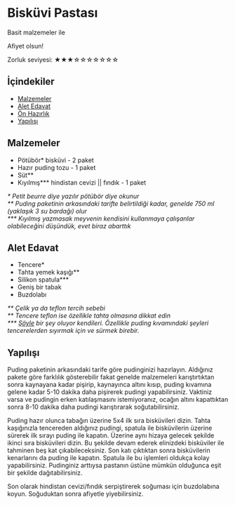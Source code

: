 # Bisküvi Pastası #

Basit malzemeler ile

Afiyet olsun!

Zorluk seviyesi: ★★★☆☆☆☆☆☆☆

## İçindekiler ##

- [Malzemeler](#malzemeler)
- [Alet Edavat](#alet-edavat)
- [Ön Hazırlık](#on-hazirlik)
- [Yapılışı](#yapilisi)

## Malzemeler ##

- Pötübör\* bisküvi - 2 paket
- Hazır puding tozu - 1 paket
- Süt\*\*
- Kıyılmış\*\*\* hindistan cevizi || fındık - 1 paket

_\* Petit beurre diye yazılır pötübör diye okunur_  
_\*\* Puding paketinin arkasındaki tarifte belirtildiği kadar, genelde 750 ml (yaklaşık 3 su bardağı) olur_  
_\*\*\* Kıyılmış yazmasak meyvenin kendisini kullanmaya çalışanlar olabileceğini düşündük, evet biraz abarttık_

## Alet Edavat ##

- Tencere\*
- Tahta yemek kaşığı\*\*
- Silikon spatula\*\*\*
- Geniş bir tabak
- Buzdolabı


_\*\* Çelik ya da teflon tercih sebebi_  
_\*\* Tencere teflon ise özellikle tahta olmasına dikkat edin_  
_\*\*\* [Şöyle](http://www.gittigidiyor.com/arama/?k=silikon+spatula) bir şey oluyor kendileri. Özellikle puding kıvamındaki şeyleri tencerelerden sıyırmak için ve sürmek birebir._

## Yapılışı ##

Puding paketinin arkasındaki tarife göre pudinginizi hazırlayın. Aldığınız pakete göre farklılık gösterebilir fakat genelde malzemeleri karıştırtıktan sonra kaynayana kadar pişirip, kaynayınca altını kısıp, puding kıvamına gelene kadar 5-10 dakika daha pişirerek pudingi yapabilirsiniz. Vaktiniz varsa ve pudingin erken katılaşmasını istemiyoranız, ocağın altını kapattıktan sonra 8-10 dakika daha pudingi karıştırarak soğutabilirsiniz.

Puding hazır olunca tabağın üzerine 5x4 ilk sıra bisküvileri dizin. Tahta kaşığınızla tencereden aldığınız pudingi, spatula ile bisküvilerin üzerine sürerek ilk sırayı puding ile kapatın. Üzerine aynı hizaya gelecek şekilde ikinci sıra bisküvileri dizin. Bu şekilde devam ederek elinizdeki bisküviler ile tahminen beş kat çıkabileceksiniz. Son katı çıktıktan sonra bisküvilerin kenarlarını da puding ile kapatın. Spatula ile bu işlemleri oldukça kolay yapabilirsiniz. Pudinginiz arttıysa pastanın üstüne mümkün olduğunca eşit bir şekilde dağıtabilirsiniz.

Son olarak hindistan cevizi/fındık serpiştirerek soğuması için buzdolabına koyun. Soğuduktan sonra afiyetle yiyebilirsiniz.